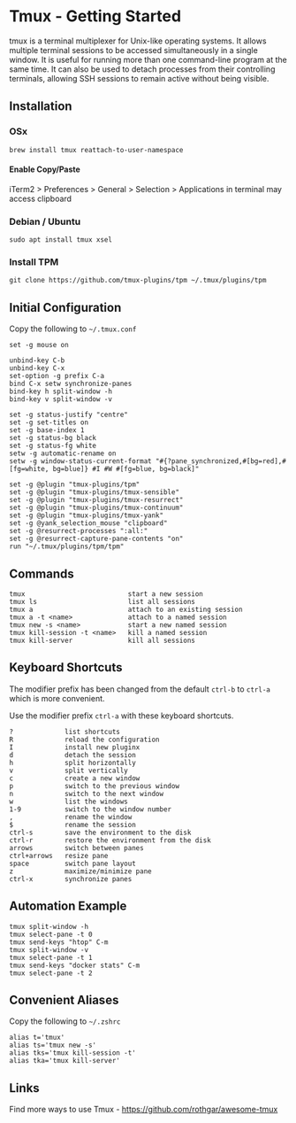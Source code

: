 # Tmux - Getting Started

tmux is a terminal multiplexer for Unix-like operating systems. It allows multiple terminal sessions to be accessed simultaneously in a single window. It is useful for running more than one command-line program at the same time. It can also be used to detach processes from their controlling terminals, allowing SSH sessions to remain active without being visible.

## Installation

### OSx
`brew install tmux reattach-to-user-namespace`

#### Enable Copy/Paste
iTerm2 > Preferences > General > Selection > Applications in terminal may access clipboard

### Debian / Ubuntu
`sudo apt install tmux xsel`

### Install TPM
`git clone https://github.com/tmux-plugins/tpm ~/.tmux/plugins/tpm`

## Initial Configuration
Copy the following to `~/.tmux.conf`

```
set -g mouse on

unbind-key C-b
unbind-key C-x
set-option -g prefix C-a
bind C-x setw synchronize-panes
bind-key h split-window -h
bind-key v split-window -v

set -g status-justify "centre"
set -g set-titles on
set -g base-index 1
set -g status-bg black
set -g status-fg white
setw -g automatic-rename on
setw -g window-status-current-format "#{?pane_synchronized,#[bg=red],#[fg=white, bg=blue]} #I #W #[fg=blue, bg=black]"

set -g @plugin "tmux-plugins/tpm"
set -g @plugin "tmux-plugins/tmux-sensible"
set -g @plugin "tmux-plugins/tmux-resurrect"
set -g @plugin "tmux-plugins/tmux-continuum"
set -g @plugin "tmux-plugins/tmux-yank"
set -g @yank_selection_mouse "clipboard"
set -g @resurrect-processes ":all:"
set -g @resurrect-capture-pane-contents "on"
run "~/.tmux/plugins/tpm/tpm"
```
## Commands
```
tmux                          start a new session
tmux ls                       list all sessions
tmux a                        attach to an existing session
tmux a -t <name>              attach to a named session
tmux new -s <name>            start a new named session
tmux kill-session -t <name>   kill a named session
tmux kill-server              kill all sessions
```
## Keyboard Shortcuts
The modifier prefix has been changed from the default `ctrl-b` to `ctrl-a` which is more convenient.

Use the modifier prefix `ctrl-a` with these keyboard shortcuts.

```
?             list shortcuts                         
R             reload the configuration               
I             install new pluginx                    
d             detach the session                     
h             split horizontally                     
v             split vertically                       
c             create a new window                    
p             switch to the previous window          
n             switch to the next window              
w             list the windows                       
1-9           switch to the window number            
,             rename the window                      
$             rename the session                     
ctrl-s        save the environment to the disk       
ctrl-r        restore the environment from the disk  
arrows        switch between panes                   
ctrl+arrows   resize pane                            
space         switch pane layout                     
z             maximize/minimize pane                 
ctrl-x        synchronize panes                     
```
## Automation Example
```tmux new-window -n status
tmux split-window -h
tmux select-pane -t 0
tmux send-keys "htop" C-m
tmux split-window -v
tmux select-pane -t 1
tmux send-keys "docker stats" C-m
tmux select-pane -t 2
```
## Convenient Aliases
Copy the following to `~/.zshrc`

```
alias t='tmux'
alias ts='tmux new -s'
alias tks='tmux kill-session -t'
alias tka='tmux kill-server'
```
## Links
Find more ways to use Tmux - https://github.com/rothgar/awesome-tmux

 